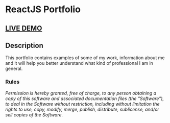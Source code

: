 # ReactJS Portfolio    

## <a href="#" target="_blank">LIVE DEMO</a>

## Description
This portfolio contains examples of some of my work, information about me and it will help you better understand what kind of professional I am in general.

### Rules
_Permission is hereby granted, free of charge, to any person obtaining a copy
of this software and associated documentation files (the "Software"), to deal
in the Software without restriction, including without limitation the rights
to use, copy, modify, merge, publish, distribute, sublicense, and/or sell
copies of the Software._
